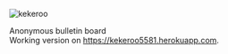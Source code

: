 ![kekeroo](https://s3.eu-central-1.amazonaws.com/kekeroo/kek.png)  

Anonymous bulletin board  
Working version on https://kekeroo5581.herokuapp.com.
